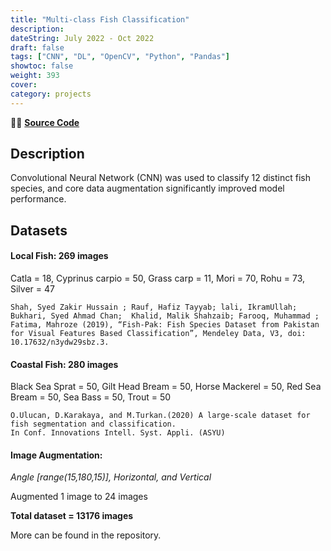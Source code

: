 ```yaml
---
title: "Multi-class Fish Classification"
description: 
dateString: July 2022 - Oct 2022
draft: false
tags: ["CNN", "DL", "OpenCV", "Python", "Pandas"]
showtoc: false
weight: 393
cover:
category: projects
--- 
```


👩‍💻 [**Source Code**](https://github.com/sajaldoes/multi-class-image-classification)

## Description
Convolutional Neural Network (CNN) was used to classify 12 distinct fish species, and core data augmentation significantly improved model performance.

## Datasets

#### Local Fish: 269 images

Catla = 18, Cyprinus carpio = 50, Grass carp = 11, Mori = 70, Rohu = 73, Silver = 47
```
Shah, Syed Zakir Hussain ; Rauf, Hafiz Tayyab; lali, IkramUllah; Bukhari, Syed Ahmad Chan;  Khalid, Malik Shahzaib; Farooq, Muhammad ; Fatima, Mahroze (2019), “Fish-Pak: Fish Species Dataset from Pakistan for Visual Features Based Classification”, Mendeley Data, V3, doi: 10.17632/n3ydw29sbz.3.
```

#### Coastal Fish: 280 images

Black Sea Sprat = 50, Gilt Head Bream = 50, Horse Mackerel = 50, Red Sea Bream = 50, Sea Bass = 50, Trout = 50
```
O.Ulucan, D.Karakaya, and M.Turkan.(2020) A large-scale dataset for fish segmentation and classification.
In Conf. Innovations Intell. Syst. Appli. (ASYU)
```

#### Image Augmentation: 
*Angle [range(15,180,15)], Horizontal, and Vertical*

Augmented 1 image to 24 images 

**Total dataset = 13176 images**

More can be found in the repository.